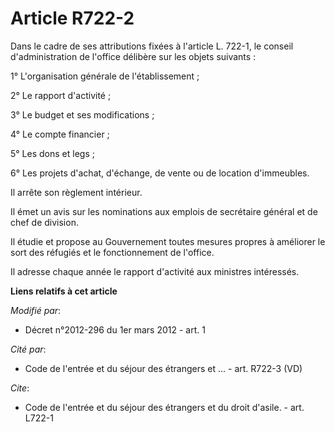 # Article R722-2

Dans le cadre de ses attributions fixées à l'article L. 722-1, le conseil d'administration de l'office délibère sur les
objets suivants : 

1° L'organisation générale de l'établissement ; 

2° Le rapport d'activité ; 

3° Le budget et ses modifications ; 

4° Le compte financier ; 

5° Les dons et legs ; 

6° Les projets d'achat, d'échange, de vente ou de location d'immeubles. 

Il arrête son règlement intérieur. 

Il émet un avis sur les nominations aux emplois de secrétaire général et de chef de division. 

Il étudie et propose au Gouvernement toutes mesures propres à améliorer le sort des réfugiés et le fonctionnement de
l'office. 

Il adresse chaque année le rapport d'activité aux ministres intéressés.

**Liens relatifs à cet article**

_Modifié par_:

  - Décret n°2012-296 du 1er mars 2012 - art. 1

_Cité par_:

  - Code de l'entrée et du séjour des étrangers et ... - art. R722-3 (VD)

_Cite_:

  - Code de l'entrée et du séjour des étrangers et du droit d'asile. - art. L722-1
